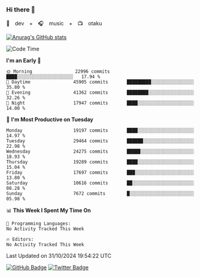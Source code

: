 ### Hi there 👋

🚀　dev　+　🎧　music　+　📺　otaku


[![Anurag's GitHub stats](https://github-readme-stats.vercel.app/api?username=koheitasaka&count_private=true&show_icons=true&theme=monokai)](https://github.com/koheitasaka/github-readme-stats)

<!--START_SECTION:waka-->
![Code Time](http://img.shields.io/badge/Code%20Time-1%2C161%20hrs%2023%20mins-blue)

**I'm an Early 🐤** 

```text
🌞 Morning                22996 commits       ████░░░░░░░░░░░░░░░░░░░░░   17.94 % 
🌆 Daytime                45905 commits       █████████░░░░░░░░░░░░░░░░   35.80 % 
🌃 Evening                41362 commits       ████████░░░░░░░░░░░░░░░░░   32.26 % 
🌙 Night                  17947 commits       ████░░░░░░░░░░░░░░░░░░░░░   14.00 % 
```
📅 **I'm Most Productive on Tuesday** 

```text
Monday                   19197 commits       ████░░░░░░░░░░░░░░░░░░░░░   14.97 % 
Tuesday                  29464 commits       ██████░░░░░░░░░░░░░░░░░░░   22.98 % 
Wednesday                24275 commits       █████░░░░░░░░░░░░░░░░░░░░   18.93 % 
Thursday                 19289 commits       ████░░░░░░░░░░░░░░░░░░░░░   15.04 % 
Friday                   17697 commits       ███░░░░░░░░░░░░░░░░░░░░░░   13.80 % 
Saturday                 10616 commits       ██░░░░░░░░░░░░░░░░░░░░░░░   08.28 % 
Sunday                   7672 commits        █░░░░░░░░░░░░░░░░░░░░░░░░   05.98 % 
```


📊 **This Week I Spent My Time On** 

```text
💬 Programming Languages: 
No Activity Tracked This Week

🔥 Editors: 
No Activity Tracked This Week
```


 Last Updated on 31/10/2024 19:54:22 UTC
<!--END_SECTION:waka-->

[![GitHub Badge](https://img.shields.io/badge/GitHub-100000?style=for-the-badge&logo=github&logoColor=white)](https://github.com/koheitasaka)
[![Twitter Badge](https://img.shields.io/badge/Twitter-1DA1F2?style=for-the-badge&logo=twitter&logoColor=white)](https://twitter.com/sleep_asleep_)
